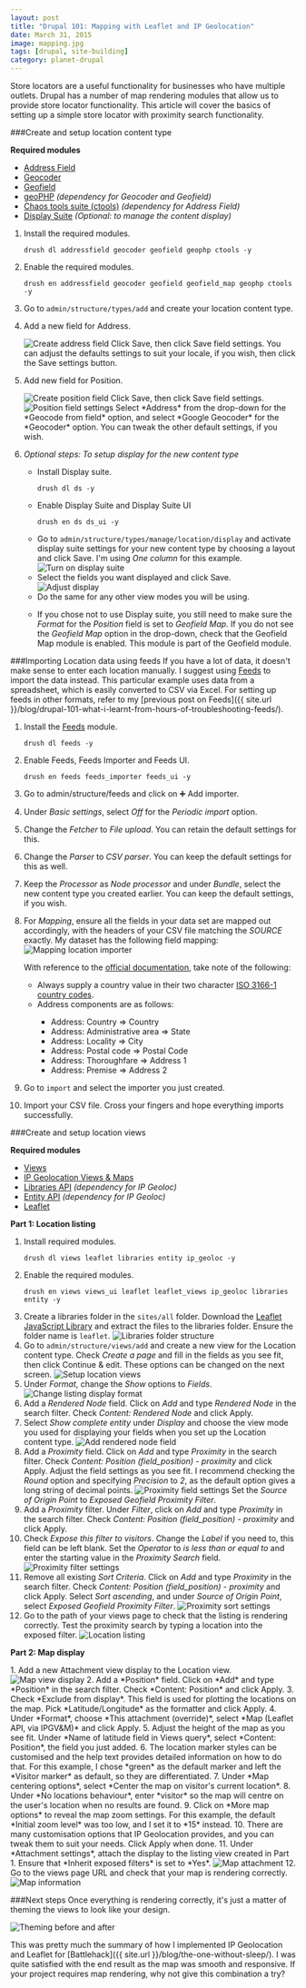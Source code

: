 ```yaml
---
layout: post
title: "Drupal 101: Mapping with Leaflet and IP Geolocation"
date: March 31, 2015
image: mapping.jpg
tags: [drupal, site-building]
category: planet-drupal
---
```

Store locators are a useful functionality for businesses who have multiple outlets. Drupal has a number of map rendering modules that allow us to provide store locator functionality. This article will cover the basics of setting up a simple store locator with proximity search functionality.

###Create and setup location content type
<p class="no-margin"><strong>Required modules</strong></p>
<ul>
<li class="no-margin"><a href="https://www.drupal.org/project/addressfield">Address Field</a></li>
<li class="no-margin"><a href="https://www.drupal.org/project/geocoder">Geocoder</a></li>
<li class="no-margin"><a href="https://www.drupal.org/project/geofield">Geofield</a></li>
<li class="no-margin"><a href="https://www.drupal.org/project/geophp">geoPHP</a><em> (dependency for Geocoder and Geofield)</em></li>
<li class="no-margin"><a href="https://www.drupal.org/project/ctools">Chaos tools suite (ctools)</a><em> (dependency for Address Field)</em></li>
<li><a href="https://www.drupal.org/project/ds">Display Suite</a><em> (Optional: to manage the content display)</em></li>
</ul>

1. Install the required modules.
    <pre><code class="language-bash">drush dl addressfield geocoder geofield geophp ctools -y</code></pre>
2. Enable the required modules.
    <pre><code class="language-bash">drush en addressfield geocoder geofield geofield_map geophp ctools -y</code></pre>
3. Go to <code class="language-bash">admin/structure/types/add</code> and create your location content type.
4. Add a new field for Address.

    <img src="{{ site.url }}/images/posts/maps/address-field.jpg" alt="Create address field"/>
    Click Save, then click Save field settings. You can adjust the defaults settings to suit your locale, if you wish, then click the Save settings button.
5. Add new field for Position.

    <img src="{{ site.url }}/images/posts/maps/position-field.jpg" alt="Create position field"/>
    Click Save, then click Save field settings.

    <img src="{{ site.url }}/images/posts/maps/position-field-settings.jpg" alt="Position field settings"/>
    Select *Address* from the drop-down for the *Geocode from field* option, and select *Google Geocoder* for the *Geocoder* option. You can tweak the other default settings, if you wish.
6. *Optional steps: To setup display for the new content type* 
    <ul>
    <li class="no-margin">Install Display suite.</li>
    <pre><code class="language-bash">drush dl ds -y</code></pre>
    <li class="no-margin">Enable Display Suite and Display Suite UI</li>
    <pre><code class="language-bash">drush en ds ds_ui -y</code></pre>
    <li class="no-margin">Go to <code class="language-bash">admin/structure/types/manage/location/display</code> and activate display suite settings for your new content type by choosing a layout and click Save. I'm using <em>One column</em> for this example.
    <img src="{{ site.url }}/images/posts/maps/display-suite.jpg" alt="Turn on display suite"/>
    <li class="no-margin">Select the fields you want displayed and click Save.</li>
    <img src="{{ site.url }}/images/posts/maps/display-suite-2.jpg" alt="Adjust display"/>
    <li class="no-margin">Do the same for any other view modes you will be using.</li>
7. If you chose not to use Display suite, you still need to make sure the *Format* for the *Position* field is set to *Geofield Map*. If you do not see the *Geofield Map* option in the drop-down, check that the Geofield Map module is enabled. This module is part of the Geofield module.

###Importing Location data using feeds
If you have a lot of data, it doesn't make sense to enter each location manually. I suggest using [Feeds](https://www.drupal.org/project/feeds) to import the data instead. This particular example uses data from a spreadsheet, which is easily converted to CSV via Excel. For setting up feeds in other formats, refer to my [previous post on Feeds]({{ site.url }}/blog/drupal-101-what-i-learnt-from-hours-of-troubleshooting-feeds/). 

1. Install the [Feeds](https://www.drupal.org/project/feeds) module.
    <pre><code class="language-bash">drush dl feeds -y</code></pre>
2. Enable Feeds, Feeds Importer and Feeds UI.
    <pre><code class="language-bash">drush en feeds feeds_importer feeds_ui -y</code></pre>
3. Go to admin/structure/feeds and click on &#10133; Add importer.
4. Under *Basic settings*, select *Off* for the *Periodic import* option.
5. Change the *Fetcher* to *File upload*. You can retain the default settings for this.
6. Change the *Parser* to *CSV parser*. You can keep the default settings for this as well.
7. Keep the *Processor* as *Node processor* and under *Bundle*, select the new content type you created earlier. You can keep the default settings, if you wish.
8. For *Mapping*, ensure all the fields in your data set are mapped out accordingly, with the headers of your CSV file matching the *SOURCE* exactly. My dataset has the following field mapping:
    <img src="{{ site.url }}/images/posts/maps/field-mapping.jpg" alt="Mapping location importer"/>

    <p class="no-margin">With reference to the <a href="https://www.drupal.org/node/1988472">official documentation</a>, take note of the following:</p>
    <ul>
    <li class="no-margin">Always supply a country value in their two character <a href="http://en.wikipedia.org/wiki/ISO_3166-1">ISO 3166-1 country codes</a>.</li>
    <li class="no-margin">Address components are as follows:</li>
        <ul>
        <li class="no-margin">Address: Country => Country</li>
        <li class="no-margin">Address: Administrative area => State</li>
        <li class="no-margin">Address: Locality => City</li>
        <li class="no-margin">Address: Postal code => Postal Code</li>
        <li class="no-margin">Address: Thoroughfare => Address 1</li>
        <li class="no-margin">Address: Premise => Address 2</li>
        </ul>
    </ul>
9. Go to <code class="language-bash">import</code> and select the importer you just created.
10. Import your CSV file. Cross your fingers and hope everything imports successfully.

###Create and setup location views
<p class="no-margin"><strong>Required modules</strong></p>
<ul>
<li class="no-margin"><a href="https://www.drupal.org/project/views">Views</a></li>
<li class="no-margin"><a href="https://www.drupal.org/project/ip_geoloc">IP Geolocation Views & Maps</a></li>
<li class="no-margin"><a href="https://www.drupal.org/project/libraries">Libraries API</a><em> (dependency for IP Geoloc)</em></li>
<li class="no-margin"><a href="https://www.drupal.org/project/entity">Entity API</a><em> (dependency for IP Geoloc)</em></li>
<li><a href="https://www.drupal.org/project/leaflet">Leaflet</a></li>
</ul>
<p class="no-margin"><strong>Part 1: Location listing</strong></p>

1. Install required modules.
    <pre><code class="language-bash">drush dl views leaflet libraries entity ip_geoloc -y</code></pre>
2. Enable the required modules.
    <pre><code class="language-bash">drush en views views_ui leaflet leaflet_views ip_geoloc libraries entity -y</code></pre>
3. Create a libraries folder in the <code class="language-bash">sites/all</code> folder. Download the [Leaflet JavaScript Library](http://leafletjs.com/download.html) and extract the files to the libraries folder. Ensure the folder name is <code class="language-bash">leaflet</code>.
    <img src="{{ site.url }}/images/posts/maps/libraries-folder.jpg" alt="Libraries folder structure"/>
4. Go to <code class="language-bash">admin/structure/views/add</code> and create a new view for the Location content type. Check *Create a page* and fill in the fields as you see fit, then click Continue & edit. These options can be changed on the next screen.
    <img src="{{ site.url }}/images/posts/maps/views.jpg" alt="Setup location views"/>
5. Under *Format*, change the *Show* options to *Fields*.
    <img src="{{ site.url }}/images/posts/maps/listing-format.jpg" alt="Change listing display format"/>
6. Add a *Rendered Node* field. Click on *Add* and type *Rendered Node* in the search filter. Check *Content: Rendered Node* and click Apply.
7. Select *Show complete entity* under *Display* and choose the view mode you used for displaying your fields when you set up the Location content type.
    <img src="{{ site.url }}/images/posts/maps/rendered-node.jpg" alt="Add rendered node field"/>
8. Add a *Proximity* field. Click on *Add* and type *Proximity* in the search filter. Check *Content: Position (field_position) - proximity* and click Apply. Adjust the field settings as you see fit. I recommend checking the *Round* option and specifying *Precision* to *2*, as the default option gives a long string of decimal points.
    <img src="{{ site.url }}/images/posts/maps/proximity-field.jpg" alt="Proximity field settings"/>
    Set the *Source of Origin Point* to *Exposed Geofield Proximity Filter*.
9. Add a *Proximity* filter. Under *Filter*, click on *Add* and type *Proximity* in the search filter. Check *Content: Position (field_position) - proximity* and click Apply.
10. Check *Expose this filter to visitors*. Change the *Label* if you need to, this field can be left blank. Set the *Operator* to *is less than or equal to* and enter the starting value in the *Proximity Search* field.
    <img src="{{ site.url }}/images/posts/maps/proximity-filter.jpg" alt="Proximity filter settings"/>
11. Remove all existing *Sort Criteria*. Click on *Add* and type *Proximity* in the search filter. Check *Content: Position (field_position) - proximity* and click Apply. Select *Sort ascending*, and under *Source of Origin Point*, select *Exposed Geofield Proximity Filter*.
    <img src="{{ site.url }}/images/posts/maps/proximity-sort.jpg" alt="Proximity sort settings"/>
12. Go to the path of your views page to check that the listing is rendering correctly. Test the proximity search by typing a location into the exposed filter.
    <img src="{{ site.url }}/images/posts/maps/location-listing.jpg" alt="Location listing"/>

<p class="no-margin"><strong>Part 2: Map display</strong></p>
1. Add a new Attachment view display to the Location view.
    <img src="{{ site.url }}/images/posts/maps/map-view.jpg" alt="Map view display"/>
2. Add a *Position* field. Click on *Add* and type *Position* in the search filter. Check *Content: Position* and click Apply. 
3. Check *Exclude from display*. This field is used for plotting the locations on the map. Pick *Latitude/Longitude* as the formatter and click Apply.
4. Under *Format*, choose *This attachment (override)*, select *Map (Leaflet API, via IPGV&M)* and click Apply. 
5. Adjust the height of the map as you see fit. Under *Name of latitude field in Views query*, select *Content: Position*, the field you just added.
6. The location marker styles can be customised and the help text provides detailed information on how to do that. For this example, I chose *green* as the default marker and left the *Visitor marker* as default, so they are differentiated.
7. Under *Map centering options*, select *Center the map on visitor's current location*.
8. Under *No locations behaviour*, enter *visitor* so the map will centre on the user's location when no results are found.
9. Click on *More map options* to reveal the map zoom settings. For this example, the default *Initial zoom level* was too low, and I set it to *15* instead.
10. There are many customisation options that IP Geolocation provides, and you can tweak them to suit your needs. Click Apply when done.
11. Under *Attachment settings*, attach the display to the listing view created in Part 1. Ensure that *Inherit exposed filters* is set to *Yes*. 
    <img src="{{ site.url }}/images/posts/maps/map-attachment.jpg" alt="Map attachment"/>
12. Go to the views page URL and check that your map is rendering correctly.
    <img src="{{ site.url }}/images/posts/maps/map-pop-up.jpg" alt="Map information"/>

###Next steps
Once everything is rendering correctly, it's just a matter of theming the views to look like your design.

<img src="{{ site.url }}/images/posts/maps/theming-ba.jpg" alt="Theming before and after"/>

This was pretty much the summary of how I implemented IP Geolocation and Leaflet for [Battlehack]({{ site.url }}/blog/the-one-without-sleep/). I was quite satisfied with the end result as the map was smooth and responsive. If your project requires map rendering, why not give this combination a try?
